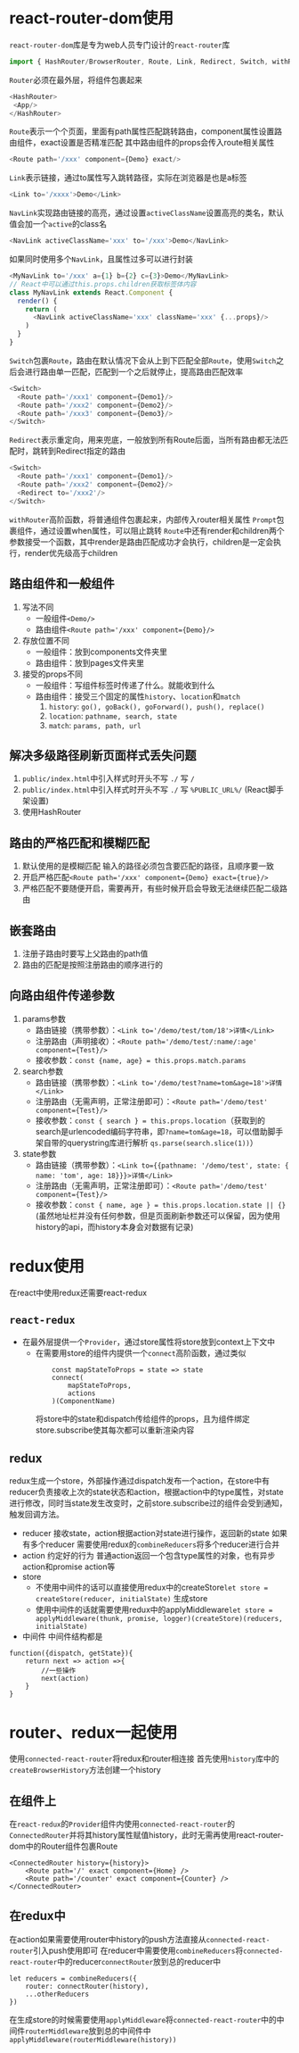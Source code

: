 # react-router-dom使用
`react-router-dom`库是专为web人员专门设计的`react-router`库
```js
import { HashRouter/BrowserRouter, Route, Link, Redirect, Switch, withRouter, Prompt } from 'react-router-dom'
```
`Router`必须在最外层，将组件包裹起来
```js
<HashRouter>
 <App/>
</HashRouter>
```
`Route`表示一个个页面，里面有path属性匹配跳转路由，component属性设置路由组件，exact设置是否精准匹配
其中路由组件的props会传入route相关属性
```js
<Route path='/xxx' component={Demo} exact/>
```
`Link`表示链接，通过to属性写入跳转路径，实际在浏览器是也是a标签
```js
<Link to='/xxxx'>Demo</Link>
```
`NavLink`实现路由链接的高亮，通过设置`activeClassName`设置高亮的类名，默认值会加一个`active`的class名
```js
<NavLink activeClassName='xxx' to='/xxx'>Demo</NavLink>
```
如果同时使用多个`NavLink`，且属性过多可以进行封装
```js
<MyNavLink to='/xxx' a={1} b={2} c={3}>Demo</MyNavLink>
// React中可以通过this.props.children获取标签体内容
class MyNavLink extends React.Component {
  render() {
    return (
      <NavLink activeClassName='xxx' className='xxx' {...props}/>
    )
  }
}
```
`Switch`包裹`Route`，路由在默认情况下会从上到下匹配全部`Route`，使用`Switch`之后会进行路由单一匹配，匹配到一个之后就停止，提高路由匹配效率
```js
<Switch>
  <Route path='/xxx1' component={Demo1}/>
  <Route path='/xxx2' component={Demo2}/>
  <Route path='/xxx3' component={Demo3}/>
</Switch>
```
`Redirect`表示重定向，用来兜底，一般放到所有Route后面，当所有路由都无法匹配时，跳转到Redirect指定的路由
```js
<Switch>
  <Route path='/xxx1' component={Demo1}/>
  <Route path='/xxx2' component={Demo2}/>
  <Redirect to='/xxx2'/>
</Switch>
```
`withRouter`高阶函数，将普通组件包裹起来，内部传入router相关属性
`Prompt`包裹组件，通过设置when属性，可以阻止跳转
`Route`中还有render和children两个参数接受一个函数，其中render是路由匹配成功才会执行，children是一定会执行，render优先级高于children

## 路由组件和一般组件
1. 写法不同
     - 一般组件`<Demo/>`
     - 路由组件`<Route path='/xxx' component={Demo}/>`
2. 存放位置不同
     -  一般组件：放到components文件夹里
     -  路由组件：放到pages文件夹里
3. 接受的props不同
     -  一般组件：写组件标签时传递了什么。就能收到什么
     -  路由组件：接受三个固定的属性`history`、`location`和`match`
        1. `history`:  `go(), goBack(), goForward(), push(), replace()`
        2. `location`:  `pathname, search, state`
        3. `match`:  `params, path, url`


## 解决多级路径刷新页面样式丢失问题
1. `public/index.html`中引入样式时开头不写 `./` 写 `/`
2. `public/index.html`中引入样式时开头不写 `./` 写 `%PUBLIC_URL%/` (React脚手架设置)
3. 使用HashRouter

## 路由的严格匹配和模糊匹配
1. 默认使用的是模糊匹配 输入的路径必须包含要匹配的路径，且顺序要一致
2. 开启严格匹配`<Route path='/xxx' component={Demo} exact={true}/>`
3. 严格匹配不要随便开启，需要再开，有些时候开启会导致无法继续匹配二级路由

## 嵌套路由
  1. 注册子路由时要写上父路由的path值
  2. 路由的匹配是按照注册路由的顺序进行的

## 向路由组件传递参数
  1. params参数
     - 路由链接（携带参数）：`<Link to='/demo/test/tom/18'>详情</Link>`
     - 注册路由（声明接收）：`<Route path='/demo/test/:name/:age' component={Test}/>`
     - 接收参数：`const {name, age} = this.props.match.params`
  2. search参数
     - 路由链接（携带参数）：`<Link to='/demo/test?name=tom&age=18'>详情</Link>`
     - 注册路由（无需声明，正常注册即可）：`<Route path='/demo/test' component={Test}/>`
     - 接收参数：`const { search } = this.props.location`（获取到的search是urlencoded编码字符串，即`?name=tom&age=18`，可以借助脚手架自带的querystring库进行解析 `qs.parse(search.slice(1))`）
  3. state参数
     - 路由链接（携带参数）：`<Link to={{pathname: '/demo/test', state: { name: 'tom', age: 18}}}>详情</Link>`
     - 注册路由（无需声明，正常注册即可）：`<Route path='/demo/test' component={Test}/>`
     - 接收参数：`const { name, age } = this.props.location.state || {}`(虽然地址栏并没有任何参数，但是页面刷新参数还可以保留，因为使用history的api，而history本身会对数据有记录)
# redux使用
在react中使用redux还需要react-redux
## `react-redux`
  - 在最外层提供一个`Provider`，通过store属性将store放到context上下文中
	- 在需要用store的组件内提供一个`connect`高阶函数，通过类似
		```
			const mapStateToProps = state => state
			connect(
				mapStateToProps,
				actions
			)(ComponentName)
		```
		将store中的state和dispatch传给组件的props，且为组件绑定store.subscribe使其每次都可以重新渲染内容
## redux
redux生成一个store，外部操作通过dispatch发布一个action，在store中有reducer负责接收上次的state状态和action，根据action中的type属性，对state进行修改，同时当state发生改变时，之前store.subscribe过的组件会受到通知，触发回调方法。
- reducer 接收state，action根据action对state进行操作，返回新的state 如果有多个reducer 需要使用redux的`combineReducers`将多个reducer进行合并
- action 约定好的行为 普通action返回一个包含type属性的对象，也有异步action和promise action等
- store
  - 不使用中间件的话可以直接使用redux中的createStore`let store = createStore(reducer, initialState)` 生成store
  - 使用中间件的话就需要使用redux中的applyMiddleware`let store = applyMiddleware(thunk, promise, logger)(createStore)(reducers, initialState)`
- 中间件
中间件结构都是
```
function({dispatch, getState}){
	return next => action =>{
		//一些操作
		next(action)
	}
}
```

# router、redux一起使用
使用`connected-react-router`将redux和router相连接
首先使用`history`库中的`createBrowserHistory`方法创建一个history
## 在组件上
在`react-redux`的`Provider`组件内使用`connected-react-router`的`ConnectedRouter`并将其history属性赋值history，此时无需再使用react-router-dom中的Router组件包裹Route
```
<ConnectedRouter history={history}>
	<Route path='/' exact component={Home} />
	<Route path='/counter' exact component={Counter} />
</ConnectedRouter>
```
## 在redux中
在action如果需要使用router中history的push方法直接从`connected-react-router`引入push使用即可
在reducer中需要使用`combineReducers`将`connected-react-router`中的reducer`connectRouter`放到总的reducer中
```
let reducers = combineReducers({
	router: connectRouter(history),
	...otherReducers
})
```
在生成store的时候需要使用`applyMiddleware`将`connected-react-router`中的中间件`routerMiddleware`放到总的中间件中`applyMiddleware(routerMiddleware(history))`